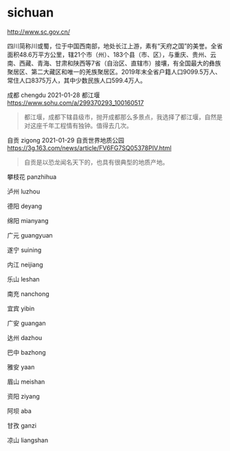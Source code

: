 # sichuan

http://www.sc.gov.cn/

四川简称川或蜀，位于中国西南部，地处长江上游，素有“天府之国”的美誉。全省面积48.6万平方公里，辖21个市（州）、183个县（市、区），与重庆、贵州、云南、西藏、青海、甘肃和陕西等7省（自治区、直辖市）接壤，有全国最大的彝族聚居区、第二大藏区和唯一的羌族聚居区。2019年末全省户籍人口9099.5万人、常住人口8375万人，其中少数民族人口599.4万人。

成都 chengdu 2021-01-28 都江堰 https://www.sohu.com/a/299370293_100160517

> 都江堰，成都下辖县级市，抛开成都那么多景点，我选择了都江堰，自然是对这座千年工程情有独钟。值得去几次。

自贡 zigong 2021-01-29 自贡世界地质公园 https://3g.163.com/news/article/FV6FG7SQ05378PIV.html

> 自贡是以恐龙闻名天下的，也具有很典型的地质产地。

攀枝花 panzhihua

泸州 luzhou

德阳 deyang

绵阳 mianyang

广元 guangyuan

遂宁 suining

内江 neijiang

乐山 leshan

南充 nanchong

宜宾 yibin

广安 guangan

达州 dazhou

巴中 bazhong

雅安 yaan

眉山 meishan

资阳 ziyang

阿坝 aba

甘孜 ganzi

凉山 liangshan
